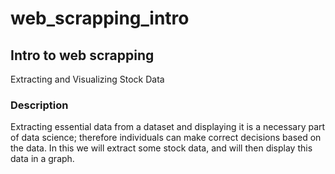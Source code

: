 # **web_scrapping_intro**

## **Intro to web scrapping**
Extracting and Visualizing Stock Data

### **Description**
Extracting essential data from a dataset and displaying it is a necessary part of data science; 
therefore individuals can make correct decisions based on the data. In this
we will extract some stock data, and will then display this data in a graph.
